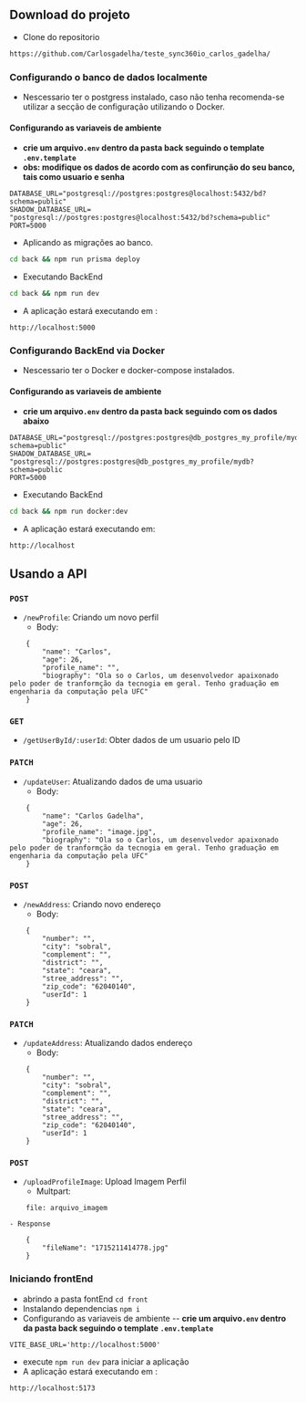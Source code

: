 ## Download do projeto

- Clone do repositorio

```sh
https://github.com/Carlosgadelha/teste_sync360io_carlos_gadelha/
```

### Configurando o banco de dados localmente

- Nescessario ter o postgress instalado, caso não tenha recomenda-se utilizar a secção de configuração utilizando o Docker.

#### Configurando as variaveis de ambiente

- **crie um arquivo`.env` dentro da pasta back seguindo o template `.env.template`**
- **obs: modifique os dados de acordo com as confirunção do seu banco, tais como usuario e senha**

```
DATABASE_URL="postgresql://postgres:postgres@localhost:5432/bd?schema=public"
SHADOW_DATABASE_URL= "postgresql://postgres:postgres@localhost:5432/bd?schema=public"
PORT=5000
```

- Aplicando as migrações ao banco.

```sh
cd back && npm run prisma deploy
```

- Executando BackEnd

```sh
cd back && npm run dev
```

- A aplicação estará executando em :

```
http://localhost:5000
```

### Configurando BackEnd via Docker

- Nescessario ter o Docker e docker-compose instalados.

#### Configurando as variaveis de ambiente

- **crie um arquivo`.env` dentro da pasta back seguindo com os dados abaixo**

```
DATABASE_URL="postgresql://postgres:postgres@db_postgres_my_profile/mydb?schema=public"
SHADOW_DATABASE_URL= "postgresql://postgres:postgres@db_postgres_my_profile/mydb?schema=public
PORT=5000
```

- Executando BackEnd

```sh
cd back && npm run docker:dev
```

- A aplicação estará executando em:

```
http://localhost
```

## Usando a API

### `POST`

- `/newProfile`: Criando um novo perfil
  - Body:

```
    {
        "name": "Carlos",
        "age": 26,
	    "profile_name": "",
	    "biography": "Ola so o Carlos, um desenvolvedor apaixonado pelo poder de tranformção da tecnogia em geral. Tenho graduação em engenharia da computação pela UFC"
    }
```

### `GET`

- `/getUserById/:userId`: Obter dados de um usuario pelo ID

### `PATCH`

- `/updateUser`: Atualizando dados de uma usuario
  - Body:

```
    {
        "name": "Carlos Gadelha",
        "age": 26,
	    "profile_name": "image.jpg",
	    "biography": "Ola so o Carlos, um desenvolvedor apaixonado pelo poder de tranformção da tecnogia em geral. Tenho graduação em engenharia da computação pela UFC"
    }
```


### `POST`

- `/newAddress`: Criando novo endereço
  - Body:

```
    {
        "number": "",
        "city": "sobral",
        "complement": "",
        "district": "",
        "state": "ceara",
        "stree_address": "",
        "zip_code": "62040140",
        "userId": 1
    }
```

### `PATCH`

- `/updateAddress`: Atualizando dados endereço
  - Body:

```
    {
        "number": "",
        "city": "sobral",
        "complement": "",
        "district": "",
        "state": "ceara",
        "stree_address": "",
        "zip_code": "62040140",
        "userId": 1
    }
```

### `POST`

- `/uploadProfileImage`: Upload Imagem Perfil
  - Multpart:

```
    file: arquivo_imagem
```
    - Response

```
    {
	    "fileName": "1715211414778.jpg"
    }
```


### Iniciando frontEnd

- abrindo a pasta fontEnd `cd front`
- Instalando dependencias `npm i`
- Configurando as variaveis de ambiente
  -- **crie um arquivo`.env` dentro da pasta back seguindo o template `.env.template`**

```
VITE_BASE_URL='http://localhost:5000'
```

- execute `npm run dev` para iniciar a aplicação
- A aplicação estará executando em :

```
http://localhost:5173
```
